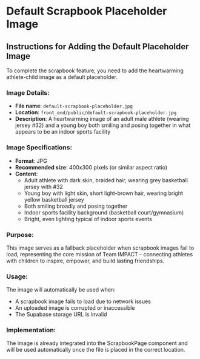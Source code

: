 # Default Scrapbook Placeholder Image

## Instructions for Adding the Default Placeholder Image

To complete the scrapbook feature, you need to add the heartwarming athlete-child image as a default placeholder.

### Image Details:
- **File name**: `default-scrapbook-placeholder.jpg`
- **Location**: `front_end/public/default-scrapbook-placeholder.jpg`
- **Description**: A heartwarming image of an adult male athlete (wearing jersey #32) and a young boy both smiling and posing together in what appears to be an indoor sports facility

### Image Specifications:
- **Format**: JPG
- **Recommended size**: 400x300 pixels (or similar aspect ratio)
- **Content**: 
  - Adult athlete with dark skin, braided hair, wearing grey basketball jersey with #32
  - Young boy with light skin, short light-brown hair, wearing bright yellow basketball jersey
  - Both smiling broadly and posing together
  - Indoor sports facility background (basketball court/gymnasium)
  - Bright, even lighting typical of indoor sports events

### Purpose:
This image serves as a fallback placeholder when scrapbook images fail to load, representing the core mission of Team IMPACT - connecting athletes with children to inspire, empower, and build lasting friendships.

### Usage:
The image will automatically be used when:
- A scrapbook image fails to load due to network issues
- An uploaded image is corrupted or inaccessible
- The Supabase storage URL is invalid

### Implementation:
The image is already integrated into the ScrapbookPage component and will be used automatically once the file is placed in the correct location.
